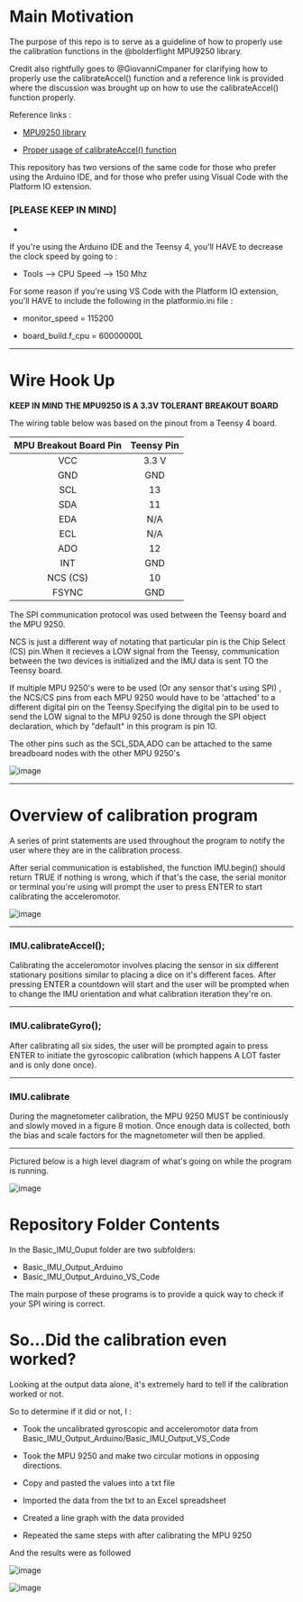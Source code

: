 # Main Motivation

The purpose of this repo is to serve as a guideline of how to properly use the calibration functions in the  @bolderflight MPU9250 library.

Credit also rightfully goes to @GiovanniCmpaner for clarifying how to properly use the calibrateAccel() function and a reference link is provided where the discussion was brought up on how to use the calibrateAccel() function properly.

Reference links :

- [MPU9250 library](https://github.com/bolderflight/MPU9250)

- [Proper usage of calibrateAccel() function](https://github.com/bolderflight/MPU9250/issues/80)

This repository has two versions of the same code for those who prefer using the Arduino IDE, and for those who prefer using Visual Code with the Platform IO extension.

### [PLEASE KEEP IN MIND]

-

If you're using the Arduino IDE and the Teensy 4, you'll HAVE to decrease the clock speed by going to :

- Tools --> CPU Speed --> 150 Mhz

For some reason if you're using VS Code with the Platform IO extension, you'll HAVE to include the following in the platformio.ini file :

- monitor_speed = 115200

- board_build.f_cpu = 60000000L

---

# Wire Hook Up

**KEEP IN MIND THE MPU9250 IS A 3.3V TOLERANT BREAKOUT BOARD**

The wiring table below was based on the pinout from a Teensy 4 board. 

| MPU Breakout Board Pin | Teensy Pin |
| :-------------: | :-------------:|
| VCC | 3.3 V|
| GND | GND |
| SCL | 13  | 
| SDA | 11  | 
| EDA | N/A |
| ECL | N/A | 
| ADO | 12  |
| INT | GND |
| NCS (CS) | 10  |
| FSYNC | GND |

The SPI communication protocol was used between the Teensy board and the MPU 9250.

NCS is just a different way of notating that particular pin is the Chip Select (CS) pin.When it recieves a LOW signal from the Teensy, communication between the two devices is initialized and the IMU data is sent TO the Teensy board.

If multiple MPU 9250's were to be used (Or any sensor that's using SPI) , the NCS/CS pins from each MPU 9250 would have to be 'attached' to a different digital pin on the Teensy.Specifying the digital pin to be used to send the LOW signal to the MPU 9250 is done through the SPI object declaration, which by "default" in this program is pin 10.

The other pins such as the SCL,SDA,ADO can be attached to the same breadboard nodes with the other MPU 9250's

![image](https://user-images.githubusercontent.com/39348633/106200539-c0000d80-617c-11eb-84a7-ed4812c3a171.png)

---

# Overview of calibration program

A series of print statements are used throughout the program to notify the user where they are in the calibration process.

After serial communication is established, the function IMU.begin() should return TRUE if nothing is wrong, which if that's the case, the serial monitor or terminal you're using will prompt the user to press ENTER to start calibrating the acceleromotor.

![image](https://user-images.githubusercontent.com/39348633/106092802-aca95f80-60f4-11eb-85af-9a7cc119fbe6.png)

---

### IMU.calibrateAccel();

Calibrating the acceleromotor involves placing the sensor in six different stationary positions similar to placing a dice on it's different faces. After pressing ENTER a countdown will start and the user will be prompted when to change the IMU orientation and what calibration iteration they're on.

---

### IMU.calibrateGyro();

After calibrating all six sides, the user will be prompted again to press ENTER to initiate the gyroscopic calibration (which happens A LOT faster and is only done once).

---

### IMU.calibrate

During the magnetometer calibration, the MPU 9250 MUST be continiously and slowly moved in a figure 8 motion. Once enough data is collected, both the bias and scale factors for the magnetometer will then be applied. 

---

Pictured below is a high level diagram of what's going on while the program is running.

![image](https://user-images.githubusercontent.com/39348633/106216711-60642b00-6199-11eb-8dcb-70a30699cc86.png)

# Repository Folder Contents

In the Basic_IMU_Ouput folder are two subfolders:
- Basic_IMU_Output_Arduino
- Basic_IMU_Output_Arduino_VS_Code

The main purpose of these programs is to provide a quick way to check if your SPI wiring is correct.

# So...Did the calibration even worked?

Looking at the output data alone, it's extremely hard to tell if the calibration worked or not.

So to determine if it did or not, I :

- Took the uncalibrated gyroscopic and acceleromotor data from Basic_IMU_Output_Arduino/Basic_IMU_Output_VS_Code

- Took the MPU 9250 and make two circular motions in opposing directions.

- Copy and pasted the values into a txt file

- Imported the data from the txt to an Excel spreadsheet

- Created a line graph with the data provided

- Repeated the same steps with after calibrating the MPU 9250

And the results were as followed

![image](https://user-images.githubusercontent.com/39348633/106226431-cb6b2d00-61ac-11eb-98f6-b885822583b1.png)


![image](https://user-images.githubusercontent.com/39348633/106226415-c312f200-61ac-11eb-85d7-123c00d71f0e.png)
